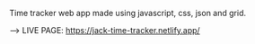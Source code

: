 Time tracker web app made using javascript, css, json and grid.

--> LIVE PAGE: https://jack-time-tracker.netlify.app/
